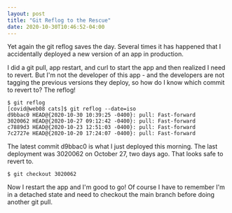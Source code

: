 ```yaml
---
layout: post
title: "Git Reflog to the Rescue"
date: 2020-10-30T10:46:52-04:00
---
```


Yet again the git reflog saves the day. Several times it has happened that I accidentally deployed a new version of an app in production.

I did a git pull, app restart, and curl to start the app and then realized I need to revert. But I'm not the developer of this app - and the developers are not tagging the previous versions they deploy, so how do I know which commit to revert to? The reflog!

    $ git reflog
    [covid@web08 cats]$ git reflog --date=iso
    d9bbac0 HEAD@{2020-10-30 10:39:25 -0400}: pull: Fast-forward
    3020062 HEAD@{2020-10-27 09:12:42 -0400}: pull: Fast-forward
    c7889d3 HEAD@{2020-10-23 12:51:03 -0400}: pull: Fast-forward
    7c2727e HEAD@{2020-10-20 17:24:07 -0400}: pull: Fast-forward

The latest commit d9bbac0 is what I just deployed this morning. The last deployment was 3020062 on October 27, two days ago. That looks safe to revert to.

    $ git checkout 3020062

Now I restart the app and I'm good to go! Of course I have to remember I'm in a detached state and need to checkout the main branch before doing another git pull.

